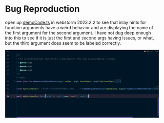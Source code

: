 # Bug Reproduction

open up [demoCode.ts](./src/demoCode.ts) in webstorm 2023.2.2 to see that inlay hints for function arguments have a 
weird behavior and are displaying the name of the first argument for the second argument. I have not dug deep enough 
into this to see if it is just the first and second args having issues, or what, but the third argument does seem to
be labeled correctly.

![A screenshot showing a function definition, a function that wraps our original function, and then the signature of the called wrapped function has incorrect argument names.](Screenshot.png)
